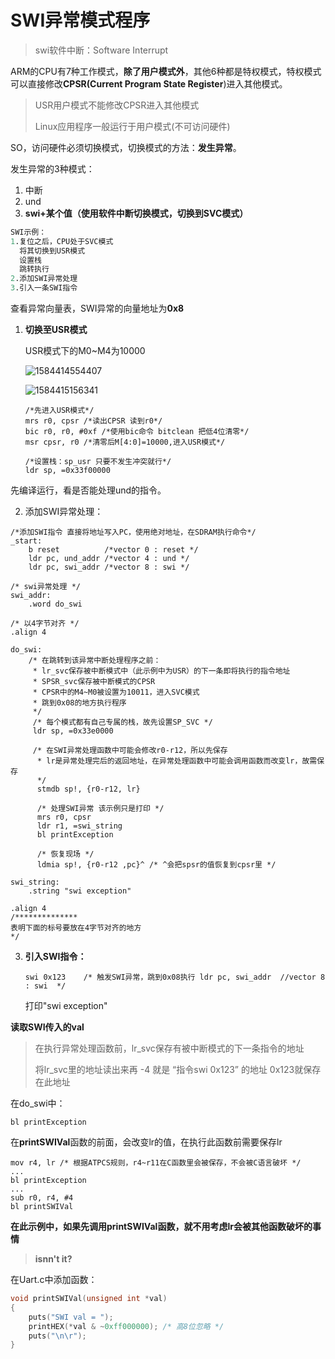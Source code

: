 # SWI异常模式程序

> swi软件中断：Software Interrupt

ARM的CPU有7种工作模式，**除了用户模式外**，其他6种都是特权模式，特权模式可以直接修改**CPSR(Current Program State Register**)进入其他模式。

> USR用户模式不能修改CPSR进入其他模式
>
> Linux应用程序一般运行于用户模式(不可访问硬件)

SO，访问硬件必须切换模式，切换模式的方法：**发生异常**。

发生异常的3种模式：

1. 中断
2. und
3. **swi+某个值（使用软件中断切换模式，切换到SVC模式）**

```Start.S
SWI示例：
1.复位之后，CPU处于SVC模式
  将其切换到USR模式
  设置栈
  跳转执行
2.添加SWI异常处理
3.引入一条SWI指令
```

查看异常向量表，SWI异常的向量地址为**0x8**

1. **切换至USR模式**

   USR模式下的M0~M4为10000

   ![1584414554407](C:\Users\Ricardo\AppData\Roaming\Typora\typora-user-images\1584414554407.png)

   ![1584415156341](C:\Users\Ricardo\AppData\Roaming\Typora\typora-user-images\1584415156341.png)

   ```assembly
   /*先进入USR模式*/
   mrs r0, cpsr /*读出CPSR 读到r0*/
   bic r0, r0, #0xf /*使用bic命令 bitclean 把低4位清零*/
   msr cpsr, r0 /*清零后M[4:0]=10000,进入USR模式*/
   
   /*设置栈：sp_usr 只要不发生冲突就行*/
   ldr sp, =0x33f00000
   
   ```

先编译运行，看是否能处理und的指令。

2. 添加SWI异常处理：

```assembly
/*添加SWI指令 直接将地址写入PC，使用绝对地址，在SDRAM执行命令*/
_start:
	b reset			 /*vector 0 : reset */	
	ldr pc, und_addr /*vector 4 : und */
	ldr pc, swi_addr /*vector 8 : swi */
	
/* swi异常处理 */
swi_addr:
	.word do_swi
	
/* 以4字节对齐 */
.align 4

do_swi:
	/* 在跳转到该异常中断处理程序之前：
     * lr_svc保存被中断模式中（此示例中为USR）的下一条即将执行的指令地址
     * SPSR_svc保存被中断模式的CPSR
     * CPSR中的M4~M0被设置为10011，进入SVC模式
     * 跳到0x08的地方执行程序
     */
     /* 每个模式都有自己专属的栈，故先设置SP_SVC */
     ldr sp, =0x33e0000
     
     /* 在SWI异常处理函数中可能会修改r0-r12，所以先保存 
      * lr是异常处理完后的返回地址，在异常处理函数中可能会调用函数而改变lr，故需保存
      */
      stmdb sp!, {r0-r12, lr}
      
      /* 处理SWI异常 该示例只是打印 */
      mrs r0, cpsr
      ldr r1, =swi_string
      bl printException
      
      /* 恢复现场 */
      ldmia sp!, {r0-r12 ,pc}^ /* ^会把spsr的值恢复到cpsr里 */
      
swi_string:
	.string "swi exception"
	
.align 4
/**************
表明下面的标号要放在4字节对齐的地方
*/
```

3. **引入SWI指令：**

   ```assembly
   swi 0x123 	/* 触发SWI异常，跳到0x08执行 ldr pc, swi_addr  //vector 8 : swi  */
   ```

   打印"swi exception"



**读取SWI传入的val**

> 在执行异常处理函数前，lr_svc保存有被中断模式的下一条指令的地址
>
> 将lr_svc里的地址读出来再 -4 就是 “指令swi 0x123” 的地址 0x123就保存在此地址

在do_swi中：

```assembly
bl printException
```

在**printSWIVal**函数的前面，会改变lr的值，在执行此函数前需要保存lr

```assembly
mov r4, lr /* 根据ATPCS规则，r4~r11在C函数里会被保存，不会被C语言破坏 */
...
bl printException
...
sub r0, r4, #4
bl printSWIVal   
```

**在此示例中，如果先调用printSWIVal函数，就不用考虑lr会被其他函数破坏的事情**

> **isnn't it?**

在Uart.c中添加函数：

```c
void printSWIVal(unsigned int *val)
{
    puts("SWI val = ");
    printHEX(*val & ~0xff000000); /* 高8位忽略 */
    puts("\n\r");
}
```



